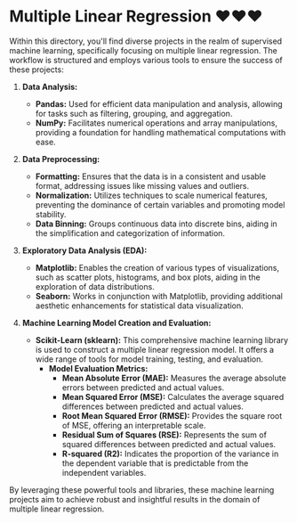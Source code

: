 <h1>Multiple Linear Regression ❤️❤️❤️</h1>
Within this directory, you'll find diverse projects in the realm of supervised machine learning, specifically focusing on multiple linear regression. The workflow is structured and employs various tools to ensure the success of these projects:

1. **Data Analysis:**
   - **Pandas:** Used for efficient data manipulation and analysis, allowing for tasks such as filtering, grouping, and aggregation.
   - **NumPy:** Facilitates numerical operations and array manipulations, providing a foundation for handling mathematical computations with ease.

2. **Data Preprocessing:**
   - **Formatting:** Ensures that the data is in a consistent and usable format, addressing issues like missing values and outliers.
   - **Normalization:** Utilizes techniques to scale numerical features, preventing the dominance of certain variables and promoting model stability.
   - **Data Binning:** Groups continuous data into discrete bins, aiding in the simplification and categorization of information.

3. **Exploratory Data Analysis (EDA):**
   - **Matplotlib:** Enables the creation of various types of visualizations, such as scatter plots, histograms, and box plots, aiding in the exploration of data distributions.
   - **Seaborn:** Works in conjunction with Matplotlib, providing additional aesthetic enhancements for statistical data visualization.

4. **Machine Learning Model Creation and Evaluation:**
   - **Scikit-Learn (sklearn):** This comprehensive machine learning library is used to construct a multiple linear regression model. It offers a wide range of tools for model training, testing, and evaluation.
     - **Model Evaluation Metrics:**
       - **Mean Absolute Error (MAE):** Measures the average absolute errors between predicted and actual values.
       - **Mean Squared Error (MSE):** Calculates the average squared differences between predicted and actual values.
       - **Root Mean Squared Error (RMSE):** Provides the square root of MSE, offering an interpretable scale.
       - **Residual Sum of Squares (RSE):** Represents the sum of squared differences between predicted and actual values.
       - **R-squared (R2):** Indicates the proportion of the variance in the dependent variable that is predictable from the independent variables.

By leveraging these powerful tools and libraries, these machine learning projects aim to achieve robust and insightful results in the domain of multiple linear regression.
